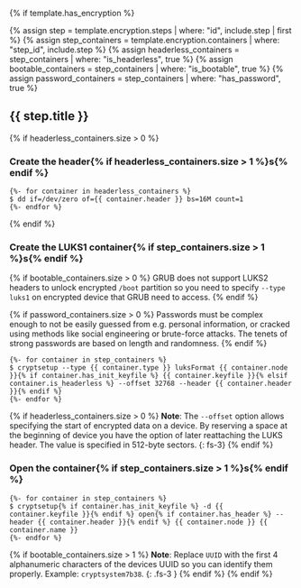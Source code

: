 {% if template.has_encryption %}

{% assign step = template.encryption.steps | where: "id", include.step | first %}
{% assign step_containers = template.encryption.containers | where: "step_id", include.step %}
{% assign headerless_containers = step_containers | where: "is_headerless", true %}
{% assign bootable_containers = step_containers | where: "is_bootable", true %}
{% assign password_containers = step_containers | where: "has_password", true %}

## {{ step.title }}

{% if headerless_containers.size > 0 %}
### Create the header{% if headerless_containers.size > 1 %}s{% endif %}
```
{%- for container in headerless_containers %}
$ dd if=/dev/zero of={{ container.header }} bs=16M count=1
{%- endfor %}
```
{% endif %}

### Create the LUKS1 container{% if step_containers.size > 1 %}s{% endif %}

{% if bootable_containers.size > 0 %}
GRUB does not support LUKS2 headers to unlock encrypted `/boot` partition so you need to specify `--type luks1` on encrypted device that GRUB need to access.
{% endif %}

{% if password_containers.size > 0 %}
Passwords must be complex enough to not be easily guessed from e.g. personal information, or cracked using methods like social engineering or brute-force attacks. The tenets of strong passwords are based on length and randomness.
{% endif %}

```
{%- for container in step_containers %}
$ cryptsetup --type {{ container.type }} luksFormat {{ container.node }}{% if container.has_init_keyfile %} {{ container.keyfile }}{% elsif container.is_headerless %} --offset 32768 --header {{ container.header }}{% endif %}
{%- endfor %}
```

{% if headerless_containers.size > 0 %}
**Note**: The `--offset` option allows specifying the start of encrypted data on a device. By reserving a space at the beginning of device you have the option of later reattaching the LUKS header. The value is specified in 512-byte sectors.
{: fs-3}
{% endif %}

### Open the container{% if step_containers.size > 1 %}s{% endif %}
```
{%- for container in step_containers %}
$ cryptsetup{% if container.has_init_keyfile %} -d {{ container.keyfile }}{% endif %} open{% if container.has_header %} --header {{ container.header }}{% endif %} {{ container.node }} {{ container.name }}
{%- endfor %}
```

{% if bootable_containers.size > 1 %}
**Note**: Replace `UUID` with the first 4 alphanumeric characters of the devices UUID so you can identify them properly. Example: `cryptsystem7b38`.
{: .fs-3 }
{% endif %}
{% endif %}

